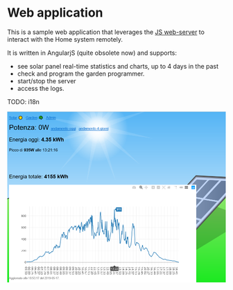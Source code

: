 # Web application

This is a sample web application that leverages the [JS web-server](../../src/web/README.md) to interact with the Home system remotely.

It is written in AngularjS (quite obsolete now) and supports:
- see solar panel real-time statistics and charts, up to 4 days in the past
- check and program the garden programmer.
- start/stop the server
- access the logs.

TODO: i18n

![](../../doc/webapp.png)
